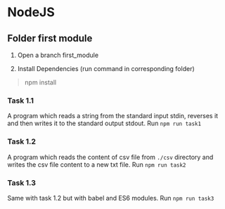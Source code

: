 # NodeJS

## Folder first module

1. Open a branch first_module

2. Install Dependencies (run command in corresponding folder)

> npm install

### Task 1.1

A program which reads a string from the standard input stdin, reverses it and then writes it to the standard output stdout.
Run `npm run task1`

### Task 1.2

A program which reads the content of csv file from `./csv` directory and writes the csv file content to a new txt file.
Run `npm run task2`

### Task 1.3

Same with task 1.2 but with babel and ES6 modules.
Run `npm run task3`